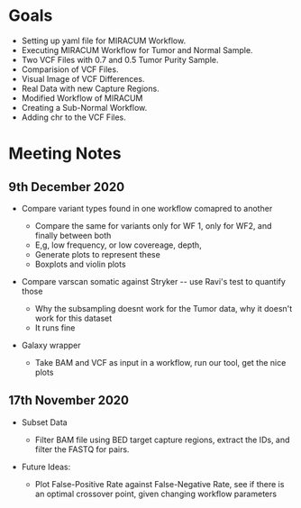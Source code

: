 # Goals

* Setting up yaml file for MIRACUM Workflow.
* Executing MIRACUM Workflow for Tumor and Normal Sample.
* Two VCF Files with 0.7 and 0.5 Tumor Purity Sample.
* Comparision of VCF Files.
* Visual Image of VCF Differences.
* Real Data with new Capture Regions.
* Modified Workflow of MIRACUM
* Creating a Sub-Normal Workflow.
* Adding chr to the VCF Files.

# Meeting Notes

## 9th December 2020

* Compare variant types found in one workflow comapred to another
  * Compare the same for variants only for WF 1, only for WF2, and finally between both
  * E,g, low frequency, or low covereage, depth,
  * Generate plots to represent these
   * Boxplots and violin plots

* Compare varscan somatic against Stryker -- use Ravi's test to quantify those
  * Why the subsampling doesnt work for the Tumor data, why it doesn't work for this dataset
  * It runs fine

* Galaxy wrapper
  * Take BAM and VCF as input in a workflow, run our tool, get the nice plots

## 17th November 2020

* Subset Data
  * Filter BAM file using BED target capture regions, extract the IDs, and filter the FASTQ for pairs.

* Future Ideas:
  * Plot False-Positive Rate against False-Negative Rate, see if there is an optimal crossover point, given changing workflow parameters
